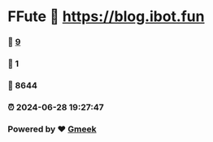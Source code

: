 # FFute :link: https://blog.ibot.fun 
### :page_facing_up: [9](https://blog.ibot.fun/tag.html) 
### :speech_balloon: 1 
### :hibiscus: 8644 
### :alarm_clock: 2024-06-28 19:27:47 
### Powered by :heart: [Gmeek](https://github.com/Meekdai/Gmeek)
